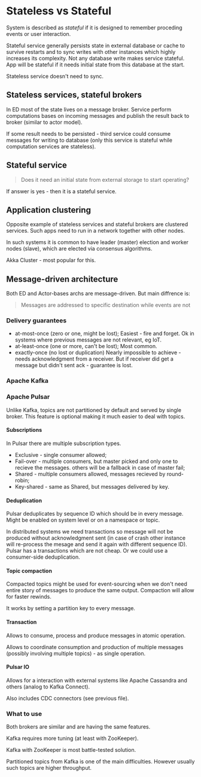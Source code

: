 # Stateless vs Stateful

System is described as *stateful* if it is designed to remember proceding events or user interaction.

Stateful service generally persists state in external database or cache to survive restarts and to sync writes with other instances which highly increases its complexity. Not any database write makes service stateful. App will be stateful if it needs initial state from this database at the start.

Stateless service doesn't need to sync.

## Stateless services, stateful brokers

In ED most of the state lives on a message broker. Service perform computations bases on incoming messages and publish the result back to broker (similar to actor model).

If some result needs to be persisted - third service could consume messages for writing to database (only this service is stateful while computation services are stateless).

## Stateful service

> Does it need an initial state from external storage to start operating?

If answer is yes - then it is a stateful service.

## Application clustering

Opposite example of stateless services and stateful brokers are clustered services. Such apps need to run in a network together with other nodes.

In such systems it is common to have leader (master) election and worker nodes (slave), which are elected via consensus algorithms.

Akka Cluster - most popular for this. 

## Message-driven architecture

Both ED and Actor-bases archs are message-driven. But main diffrence is:

> Messages are addressed to specific destination while events are not

### Delivery guarantees

- at-most-once (zero or one, might be lost);
  Easiest - fire and forget. Ok in systems where previous messages are not relevant, eg IoT.
- at-least-once (one or more, can't be lost);
  Most common.
- exactly-once (no lost or duplication)
  Nearly impossible to achieve - needs acknowledgment from a receiver. But if receiver did get a message but didn't sent ack - guarantee is lost.

### Apache Kafka

### Apache Pulsar

Unlike Kafka, topics are not partitioned by default and served by single broker. This feature is optional making it much easier to deal with topics.

#### Subscriptions

In Pulsar there are multiple subscription types. 

- Exclusive - single consumer allowed;
- Fail-over - multiple consumers, but master picked and only one to recieve the messages. others will be a fallback in case of master fail;
- Shared - multiple consumers allowed, messages recieved by round-robin;
- Key-shared - same as Shared, but messages delivered by key.

#### Deduplication

Pulsar deduplicates by sequence ID which should be in every message. Might be enabled on system level or on a namespace or topic.

In distributed systems we need transactions so message will not be produced without acknowledgment sent (in case of crash other instance will re-process the mesage and send it again with different sequence ID). Pulsar has a transactions which are not cheap. Or we could use a consumer-side deduplication. 

#### Topic compaction

Compacted topics might be used for event-sourcing when we don't need entire story of messages to produce the same output. Compaction will allow for faster rewinds.

It works by setting a partition key to every message.

#### Transaction

Allows to consume, process and produce messages in atomic operation.

Allows to coordinate consumption and production of multiple messages (possibly involving multiple topics) - as single operation.

#### Pulsar IO

Allows for a interaction with external systems like Apache Cassandra and others (analog to Kafka Connect).

Also includes CDC connectors (see previous file).


### What to use

Both brokers are similar and are having the same features.

Kafka requires more tuning (at least with ZooKeeper). 

Kafka with ZooKeeper is most battle-tested solution. 

Partitioned topics from Kafka is one of the main difficulties. However usually such topics are higher throughput. 




